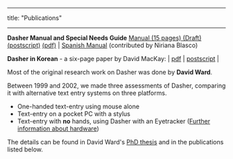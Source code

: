 
---
title: "Publications"

---

**Dasher Manual and Special Needs Guide** [Manual (15 pages) (Draft) (postscript)](/dasher/download/papers/Manual.ps) [(pdf)](/dasher/download/papers/Manual.pdf) | [Spanish Manual](/dasher/doc/spanish/DasherSpanish.pdf) (contributed by Niriana Blasco)

**Dasher in Korean** \- a six-page paper by David MacKay: | [pdf](/dasher/download/papers/Korean.pdf) | [postscript](/dasher/download/papers/Korean.ps.gz) |

Most of the original research work on Dasher was done by **David Ward**.

Between 1999 and 2002, we made three assessments of Dasher, comparing it with alternative text entry systems on three platforms.

*   One-handed text-entry using mouse alone
*   Text-entry on a pocket PC with a stylus
*   Text-entry with **no** hands, using Dasher with an Eyetracker ([Further information about hardware](SpecialNeeds.html))

The details can be found in David Ward's [PhD thesis](http://www.inference.phy.cam.ac.uk/djw30/papers/thesis.html) and in the publications listed below.
